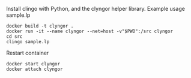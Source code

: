 Install clingo with Python, and the clyngor helper library.
Example usage sample.lp

```
docker build -t clyngor .
docker run -it --name clyngor --net=host -v"$PWD":/src clyngor
cd src
clingo sample.lp
```

Restart container
```
docker start clyngor
docker attach clyngor
```
